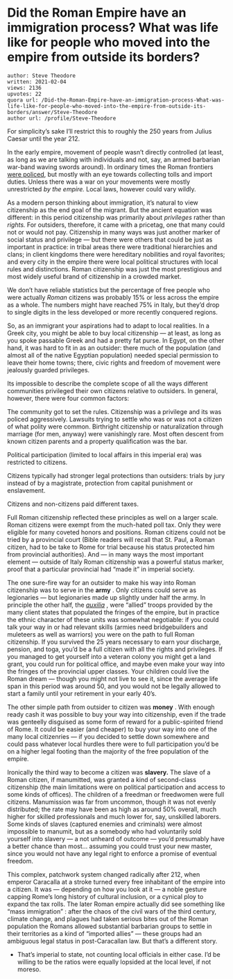 # Did the Roman Empire have an immigration process? What was life like for people who moved into the empire from outside its borders?

	author: Steve Theodore
	written: 2021-02-04
	views: 2136
	upvotes: 22
	quora url: /Did-the-Roman-Empire-have-an-immigration-process-What-was-life-like-for-people-who-moved-into-the-empire-from-outside-its-borders/answer/Steve-Theodore
	author url: /profile/Steve-Theodore


For simplicity’s sake I’ll restrict this to roughly the 250 years from Julius Caesar until the year 212.

In the early empire, movement of people wasn’t directly controlled (at least, as long as we are talking with individuals and not, say, an armed barbarian war-band waving swords around). In ordinary times the Roman frontiers [were policed](https://www.quora.com/How-did-old-kingdoms-and-empires-know-where-the-border-was-How-would-a-Roman-citizen-know-where-Rome-ends-and-the-barbaric-tribes-begin/answer/Steve-Theodore), but mostly with an eye towards collecting tolls and import duties. Unless there was a war on your movements were mostly unrestricted _by the empire._ Local laws, however could vary wildly.

As a modern person thinking about immigration, it’s natural to view citizenship as the end goal of the migrant. But the ancient equation was different: in this period citizenship was primarily about _privileges_  rather than _rights._ For outsiders, therefore, it came with a pricetag, one that many could not or would not pay. Citizenship in many ways was just another marker of social status and privilege — but there were others that could be just as important in practice: in tribal areas there were traditional hierarchies and clans; in client kingdoms there were hereditary nobilities and royal favorites; and every city in the empire there were local political structures with local rules and distinctions. Roman citizenship was just the most prestigious and most widely useful brand of citizenship in a crowded market.

We don’t have reliable statistics but the percentage of free people who were actually _Roman_  citizens was probably 15% or less across the empire as a whole. The numbers might have reached 75% in Italy, but they’d drop to single digits in the less developed or more recently conquered regions.

So, as an immigrant your aspirations had to adapt to local realities. In a Greek city, you might be able to buy local citizenship — at least, as long as you spoke passable Greek and had a pretty fat purse. In Egypt, on the other hand, it was hard to fit in as an outsider: there much of the population (and almost all of the native Egyptian population) needed special permission to leave their home towns; there, civic rights and freedom of movement were jealously guarded privileges.

Its impossible to describe the complete scope of all the ways different communities privileged their own citizens relative to outsiders. In general, however, there were four common factors:

The community got to set the rules. Citizenship was a privilege and its was policed aggressively. Lawsuits trying to settle who was or was not a citizen of what polity were common. Birthright citizenship or naturalization through marriage (for men, anyway) were vanishingly rare. Most often descent from known citizen parents and a property qualification was the bar.

Political participation (limited to local affairs in this imperial era) was restricted to citizens.

Citizens typically had stronger legal protections than outsiders: trials by jury instead of by a magistrate, protection from capital punishment or enslavement.

Citizens and non-citizens paid different taxes.

Full Roman citizenship reflected these principles as well on a larger scale. Roman citizens were exempt from the much-hated poll tax. Only they were eligible for many coveted honors and positions. Roman citizens could not be tried by a provincial court (Bible readers will recall that St. Paul, a Roman citizen, had to be take to Rome for trial because his status protected him from provincial authorities). And — in many ways the most important element — outside of Italy Roman citizenship was a powerful status marker, proof that a particular provincial had “made it” in imperial society.

The one sure-fire way for an outsider to make his way into Roman citizenship was to serve in the __army__ . Only citizens could serve as legionaries — but legionaries made up slightly under half the army. In principle the other half, the _[auxilia](https://en.wikipedia.org/wiki/Auxilia)_ , were “allied” troops provided by the many client states that populated the fringes of the empire, but in practice the ethnic character of these units was somewhat negotiable: if you could talk your way in or had relevant skills (armies need bridgebuilders and muleteers as well as warriors) you were on the path to full Roman citizenship. If you survived the 25 years necessary to earn your discharge, pension, and toga, you’d be a full citizen with all the rights and privileges. If you managed to get yourself into a veteran colony you might get a land grant, you could run for political office, and maybe even make your way into the fringes of the provincial upper classes. Your children could live the Roman dream — though you might not live to see it, since the average life span in this period was around 50, and you would not be legally allowed to start a family until your retirement in your early 40’s.

The other simple path from outsider to citizen was __money__ . With enough ready cash it was possible to buy your way into citizenship, even if the trade was genteelly disguised as some form of reward for a public-spirited friend of Rome. It could be easier (and cheaper) to buy your way into one of the many local citizenries — if you decided to settle down somewhere and could pass whatever local hurdles there were to full participation you’d be on a higher legal footing than the majority of the free population of the empire.

Ironically the third way to become a citizen was __slavery.__  The slave of a Roman citizen, if manumitted, was granted a kind of second-class citizenship (the main limitations were on political participation and access to some kinds of offices). The children of a freedman or freedwomen were full citizens. Manumission was far from uncommon, though it was not evenly distributed; the rate may have been as high as around 50% overall, much higher for skilled professionals and much lower for, say, unskilled laborers. Some kinds of slaves (captured enemies and criminals) were almost impossible to manumit, but as a somebody who had voluntarily sold yourself into slavery — a not unheard of outcome — you’d presumably have a better chance than most… assuming you could trust your new master, since you would not have any legal right to enforce a promise of eventual freedom.

This complex, patchwork system changed radically after 212, when emperor Caracalla at a stroke turned every free inhabitant of the empire into a citizen. It was — depending on how you look at it — a noble gesture capping Rome’s long history of cultural inclusion, or a cynical ploy to expand the tax rolls. The later Roman empire actually did see something like “mass immigration” : after the chaos of the civil wars of the third century, climate change, and plagues had taken serious bites out of the Roman population the Romans allowed substantial barbarian groups to settle in their territories as a kind of “imported allies” — these groups had an ambiguous legal status in post-Caracallan law. But that’s a different story.



* That’s imperial to state, not counting local officials in either case. I’d be willing to be the ratios were equally lopsided at the local level, if not moreso.

